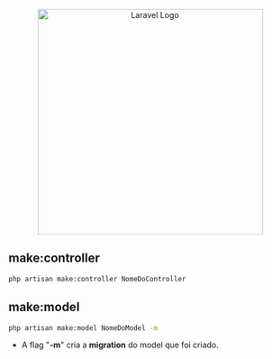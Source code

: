 <p align="center"><a href="https://laravel.com" target="_blank"><img src="https://raw.githubusercontent.com/laravel/art/master/logo-lockup/5%20SVG/2%20CMYK/1%20Full%20Color/laravel-logolockup-cmyk-red.svg" width="400" alt="Laravel Logo"></a></p>

## make:controller

```bash
php artisan make:controller NomeDoController
```
## make:model

```bash
php artisan make:model NomeDoModel -m
```
- A flag "**-m**" cria a **migration** do model que foi criado.





<!-- Resolvi um, apareceu outro no drive do mysql
amanha tento resolver 


Error: Can't connect to local MySQL server through socket '/var/run/mysqld/mysqld.sock' (2)
Desconheco esse erro, vou pesquisar amanha
-->